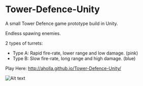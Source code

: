 # Tower-Defence-Unity

A small Tower Defence game prototype build in Unity.

Endless spawing enemies.

2 types of turrets:
- Type A: Rapid fire-rate, lower range and low damage. (pink)
- Type B: Slow fire-rate, long range and high damage. (blue) 

Play Here: http://aholla.github.io/Tower-Defence-Unity/

![Alt text](http://www.aholla.co.uk/wp-content/uploads/tower-defence-unity.png "Screenshot")
